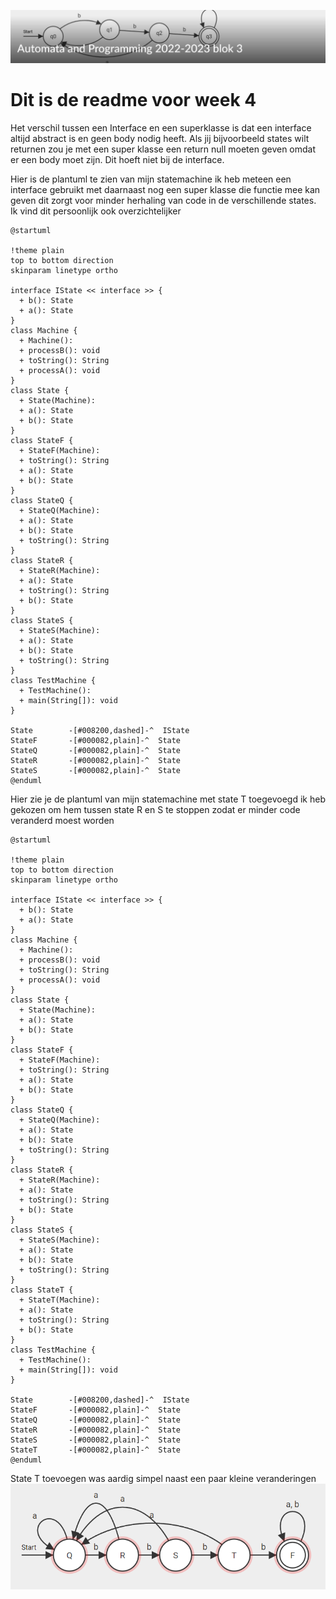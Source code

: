 ![alt text](assets/images/kopje.png)
# Dit is de readme voor week 4
Het verschil tussen een Interface en een superklasse is dat een interface altijd
abstract is en geen body nodig heeft. Als jij bijvoorbeeld states wilt returnen
zou je met een super klasse een return null moeten geven omdat er een  body moet zijn.
Dit hoeft niet bij de interface.

Hier is de plantuml te zien van mijn statemachine ik heb meteen
een interface gebruikt met daarnaast nog een super klasse die functie mee kan geven
dit zorgt voor minder herhaling van code in de verschillende states. Ik vind dit persoonlijk
ook overzichtelijker
```plantuml
@startuml

!theme plain
top to bottom direction
skinparam linetype ortho

interface IState << interface >> {
  + b(): State
  + a(): State
}
class Machine {
  + Machine(): 
  + processB(): void
  + toString(): String
  + processA(): void
}
class State {
  + State(Machine): 
  + a(): State
  + b(): State
}
class StateF {
  + StateF(Machine): 
  + toString(): String
  + a(): State
  + b(): State
}
class StateQ {
  + StateQ(Machine): 
  + a(): State
  + b(): State
  + toString(): String
}
class StateR {
  + StateR(Machine): 
  + a(): State
  + toString(): String
  + b(): State
}
class StateS {
  + StateS(Machine): 
  + a(): State
  + b(): State
  + toString(): String
}
class TestMachine {
  + TestMachine(): 
  + main(String[]): void
}

State        -[#008200,dashed]-^  IState      
StateF       -[#000082,plain]-^  State       
StateQ       -[#000082,plain]-^  State       
StateR       -[#000082,plain]-^  State       
StateS       -[#000082,plain]-^  State       
@enduml

```

Hier zie je de plantuml van mijn statemachine met state T toegevoegd ik heb gekozen om hem tussen
state R en S te stoppen zodat er minder code veranderd moest worden
```plantuml
@startuml

!theme plain
top to bottom direction
skinparam linetype ortho

interface IState << interface >> {
  + b(): State
  + a(): State
}
class Machine {
  + Machine(): 
  + processB(): void
  + toString(): String
  + processA(): void
}
class State {
  + State(Machine): 
  + a(): State
  + b(): State
}
class StateF {
  + StateF(Machine): 
  + toString(): String
  + a(): State
  + b(): State
}
class StateQ {
  + StateQ(Machine): 
  + a(): State
  + b(): State
  + toString(): String
}
class StateR {
  + StateR(Machine): 
  + a(): State
  + toString(): String
  + b(): State
}
class StateS {
  + StateS(Machine): 
  + a(): State
  + b(): State
  + toString(): String
}
class StateT {
  + StateT(Machine): 
  + a(): State
  + toString(): String
  + b(): State
}
class TestMachine {
  + TestMachine(): 
  + main(String[]): void
}

State        -[#008200,dashed]-^  IState      
StateF       -[#000082,plain]-^  State       
StateQ       -[#000082,plain]-^  State       
StateR       -[#000082,plain]-^  State       
StateS       -[#000082,plain]-^  State       
StateT       -[#000082,plain]-^  State       
@enduml
```
State T toevoegen was aardig simpel naast een paar kleine veranderingen
![alt text](assets/images/week3states.png)